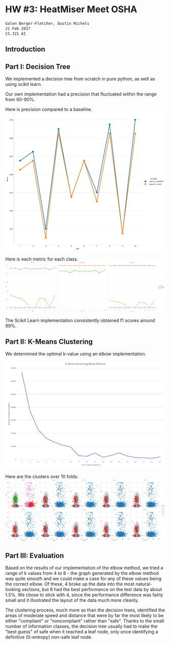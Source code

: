 
# HW #3: HeatMiser Meet OSHA

```
Galen Berger-Fletcher, Dustin Michels
21 Feb 2017
CS.321 AI
```

## Introduction

## Part I: Decision Tree

We implemented a decision tree from scratch in pure python, as well as using scikit learn.

Our own implementation had a precision that fluctuated within the range from 80-90%.

Here is precision compared to a baseline.
![](images/dec_tree_prec.png)

Here is each metric for each class.
![](images/dec_tree_all_metrics.png)

The Scikit Learn implementation consistently obtained f1 scores around 99%.

## Part II: K-Means Clustering

We determined the optimal k-value using an elbow implementation.

![](images/elbow.png)

Here are the clusters over 10 folds:
![](images/clusters.png)

## Part III: Evaluation

Based on the results of our implementation of the elbow method, we tried a range of k values from 4 to 8 - the graph generated by the elbow method was quite smooth and we could make a case for any of these values being the correct elbow.  Of these, 4 broke up the data into the most natural-looking sections, but 8 had the best performance on the test data by about 1.5%.  We chose to stick with 4, since the performance difference was fairly small and it illustrated the layout of the data much more cleanly.

The clustering process, much more so than the decision trees, identified the areas of moderate speed and distance that were by far the most likely to be either "compliant" or "noncompliant" rather than "safe". Thanks to the small number of information classes, the decision tree usually had to make the "best guess" of safe when it reached a leaf node, only once identifying a definitive (0-entropy) non-safe leaf node.

